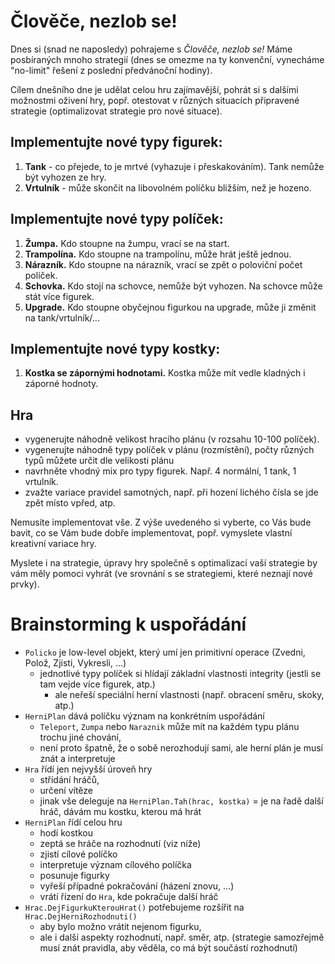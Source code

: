 ﻿# Člověče, nezlob se! 

Dnes si (snad ne naposledy) pohrajeme s *Člověče, nezlob se!*
Máme posbíraných mnoho strategií (dnes se omezme na ty konvenční, vynecháme "no-limit" řešení z poslední předvánoční hodiny).

Cílem dnešního dne je udělat celou hru zajímavější, pohrát si s dalšími možnostmi oživení hry, popř. otestovat v různých situacích připravené strategie (optimalizovat strategie pro nové situace).

## Implementujte nové typy figurek:
1. **Tank** - co přejede, to je mrtvé (vyhazuje i přeskakováním). Tank nemůže být vyhozen ze hry.
1. **Vrtulník** - může skončit na libovolném políčku bližším, než je hozeno.

## Implementujte nové typy políček:
1. **Žumpa.** Kdo stoupne na žumpu, vrací se na start.
1. **Trampolína.** Kdo stoupne na trampolínu, může hrát ještě jednou.
1. **Nárazník.** Kdo stoupne na nárazník, vrací se zpět o poloviční počet políček.
1. **Schovka.** Kdo stojí na schovce, nemůže být vyhozen. Na schovce může stát více figurek.
1. **Upgrade.** Kdo stoupne obyčejnou figurkou na upgrade, může ji změnit na tank/vrtulník/...

## Implementujte nové typy kostky:
1. **Kostka se zápornými hodnotami.** Kostka může mít vedle kladných i záporné hodnoty.

## Hra
* vygenerujte náhodně velikost hracího plánu (v rozsahu 10-100 políček).
* vygenerujte náhodně typy políček v plánu (rozmístění), počty různých typů můžete určit dle velikosti plánu
* navrhněte vhodný mix pro typy figurek. Např. 4 normální, 1 tank, 1 vrtulník. 
* zvažte variace pravidel samotných, např. při hození lichého čísla se jde zpět místo vpřed, atp.

Nemusíte implementovat vše. Z výše uvedeného si vyberte, co Vás bude bavit, co se Vám bude dobře implementovat, popř. vymyslete vlastní kreativní variace hry.

Myslete i na strategie, úpravy hry společně s optimalizací vaší strategie by vám měly pomoci vyhrát (ve srovnání s se strategiemi, které neznají nové prvky).

# Brainstorming k uspořádání
* `Policko` je low-level objekt, který umí jen primitivní operace (Zvedni, Polož, Zjisti, Vykresli, ...)
    * jednotlivé typy políček si hlídají základní vlastnosti integrity (jestli se tam vejde více figurek, atp.)
    	* ale neřeší speciální herní vlastnosti (např. obracení směru, skoky, atp.)
* `HerniPlan` dává políčku význam na konkrétním uspořádání
    * `Teleport`, `Zumpa` nebo `Naraznik` může mít na každém typu 	plánu trochu jiné chování,
	* není proto špatně, že o sobě nerozhodují sami, ale herní plán je musí znát a interpretuje
* `Hra` řídí jen nejvyšší úroveň hry
    * střídání hráčů,
	* určení vítěze
	* jinak vše deleguje na `HerniPlan.Tah(hrac, kostka)`  = je na řadě další hráč, dávám mu kostku, kterou má hrát
* `HerniPlan` řídí celou hru
    * hodí kostkou
	* zeptá se hráče na rozhodnutí (viz níže)
	* zjistí cílové políčko
	* interpretuje význam cílového políčka
	* posunuje figurky
	* vyřeší případné pokračování (házení znovu, ...)
	* vrátí řízení do `Hra`, kde pokračuje další hráč
* `Hrac.DejFigurkuKterouHrat()` potřebujeme rozšířit na `Hrac.DejHerniRozhodnuti()`
    * aby bylo možno vrátit nejenom figurku,
	* ale i další aspekty rozhodnutí, např. směr, atp. (strategie samozřejmě musí znát pravidla, aby věděla, co má být součástí rozhodnutí)